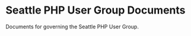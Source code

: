 Seattle PHP User Group Documents
================================

Documents for governing the Seattle PHP User Group.
